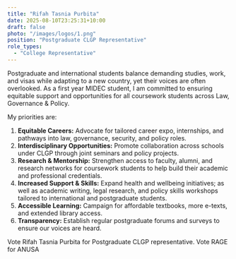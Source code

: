 ```yaml
---
title: "Rifah Tasnia Purbita"
date: 2025-08-10T23:25:31+10:00
draft: false
photo: "/images/logos/1.png"
position: "Postgraduate CLGP Representative"
role_types:
  - "College Representative"
---
```


Postgraduate and international students balance demanding studies, work, and visas while adapting to a new country, yet their voices are often overlooked. As a first year MIDEC student, I am committed to ensuring equitable support and opportunities for all coursework students across Law, Governance & Policy.

My priorities are:

1.  **Equitable Careers:** Advocate for tailored career expo, internships, and pathways into law, governance, security, and policy roles.
2.  **Interdisciplinary Opportunities:** Promote collaboration across schools under CLGP through joint seminars and policy projects.
3.  **Research & Mentorship:** Strengthen access to faculty, alumni, and research networks for coursework students to help build their academic and professional credentials.
4.  **Increased Support & Skills:** Expand health and wellbeing initiatives; as well as academic writing, legal research, and policy skills workshops tailored to international and postgraduate students.
5.  **Accessible Learning:** Campaign for affordable textbooks, more e-texts, and extended library access.
6.  **Transparency:** Establish regular postgraduate forums and surveys to ensure our voices are heard.

Vote Rifah Tasnia Purbita for Postgraduate CLGP representative.
Vote RAGE for ANUSA